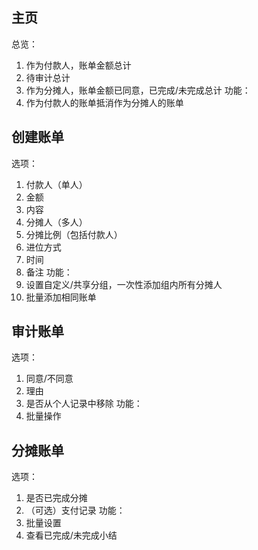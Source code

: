 ## 主页

总览：
1. 作为付款人，账单金额总计
3. 待审计总计
2. 作为分摊人，账单金额已同意，已完成/未完成总计
功能：
1. 作为付款人的账单抵消作为分摊人的账单
## 创建账单

选项：
1. 付款人（单人）
2. 金额
3. 内容
4. 分摊人（多人）
5. 分摊比例（包括付款人）
6. 进位方式
7. 时间
8. 备注
功能：
1. 设置自定义/共享分组，一次性添加组内所有分摊人
2. 批量添加相同账单

##  审计账单

选项：
1. 同意/不同意
2. 理由
3. 是否从个人记录中移除
功能：
1. 批量操作

## 分摊账单

选项：
1. 是否已完成分摊
2. （可选）支付记录
功能：
1. 批量设置
2. 查看已完成/未完成小结